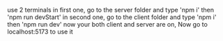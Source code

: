 use 2 terminals
in first one, go to the server folder and type 'npm i' then 'npm run devStart'
in second one, go to the client folder and type 'npm i' then 'npm run dev'
now your both client and server are on, Now go to localhost:5173 to use it

